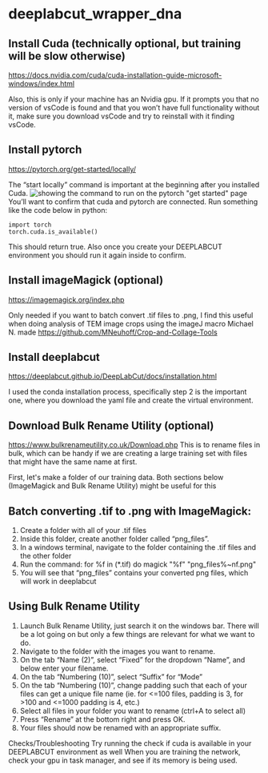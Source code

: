 # deeplabcut_wrapper_dna
## Install Cuda (technically optional, but training will be slow otherwise) 
<https://docs.nvidia.com/cuda/cuda-installation-guide-microsoft-windows/index.html>

Also, this is only if your machine has an Nvidia gpu. If it prompts you that no version of vsCode is found and that you won’t have full functionality without it, make sure you download vsCode and try to reinstall with it finding vsCode.

## Install pytorch 
<https://pytorch.org/get-started/locally/>

The “start locally” command is important at the beginning after you installed Cuda.
![showing the command to run on the pytorch "get started" page](https://github.com/nilssomm/deeplabcut_wrapper_dna/pytorch_command.png)
You’ll want to confirm that cuda and pytorch are connected. Run something like the code below in python:
```
import torch
torch.cuda.is_available()
```
This should return true. Also once you create your DEEPLABCUT environment you should run it again inside to confirm.

## Install imageMagick (optional)
<https://imagemagick.org/index.php>

Only needed if you want to batch convert .tif files to .png, I find this useful when doing analysis of TEM image crops using the imageJ macro Michael N. made <https://github.com/MNeuhoff/Crop-and-Collage-Tools>

## Install deeplabcut
<https://deeplabcut.github.io/DeepLabCut/docs/installation.html>

I used the conda installation process, specifically step 2 is the important one, where you download the yaml file and create the virtual environment.

## Download Bulk Rename Utility (optional)
<https://www.bulkrenameutility.co.uk/Download.php>
This is to rename files in bulk, which can be handy if we are creating a large training set with files that might have the same name at first.

First, let's make a folder of our training data. Both sections below (ImageMagick and Bulk Rename Utility) might be useful for this

## Batch converting .tif to .png with ImageMagick:
1. Create a folder with all of your .tif files
2. Inside this folder, create another folder called “png_files”.
3. In a windows terminal, navigate to the folder containing the .tif files and the other folder
4. Run the command: for %f in (*.tif) do magick "%f" "png_files\%~nf.png"
5. You will see that “png_files” contains your converted png files, which will work in deeplabcut

## Using Bulk Rename Utility
1. Launch Bulk Rename Utility, just search it on the windows bar. There will be a lot going on but only a few things are relevant for what we want to do.
2. Navigate to the folder with the images you want to rename.
3. On the tab “Name (2)”, select “Fixed” for the dropdown “Name”, and below enter your filename.
4. On the tab “Numbering (10)”, select “Suffix” for “Mode”
5. On the tab “Numbering (10)”, change padding such that each of your files can get a unique file name (ie. for <=100 files, padding is 3, for >100 and <=1000 padding is 4, etc.)
6. Select all files in your folder you want to rename (ctrl+A to select all)
7. Press “Rename” at the bottom right and press OK.
8. Your files should now be renamed with an appropriate suffix.

Checks/Troubleshooting
Try running the check if cuda is available in your DEEPLABCUT environment as well
When you are training the network, check your gpu in task manager, and see if its memory is being used.
